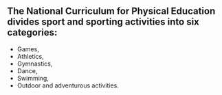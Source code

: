 ## The National Curriculum for Physical Education divides sport and sporting activities into six categories:
* Games,
* Athletics,
* Gymnastics,
* Dance,
* Swimming,
* Outdoor and adventurous activities.
